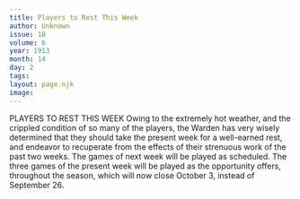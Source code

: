 ```yaml
---
title: Players to Rest This Week
author: Unknown
issue: 18
volume: 6
year: 1913
month: 14
day: 2
tags:
layout: page.njk
image:
---
```

PLAYERS TO REST THIS WEEK    Owing to the extremely hot weather, and the crippled condition of so many of the players, the Warden has very wisely determined that they should take the present week for a well-earned rest, and endeavor to recuperate from the effects of their strenuous work of the past two weeks. The games of next week will be played as scheduled. The three games of the present week will be played as the opportunity offers, throughout the season, which will now close October 3, instead of September 26.



